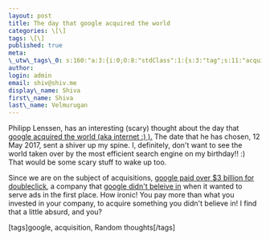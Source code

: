 ```yaml
---
layout: post
title: The day that google acquired the world
categories: \[\]
tags: \[\]
published: true
meta:
\_utw\_tags\_0: s:160:"a:3:{i:0;O:8:"stdClass":1:{s:3:"tag";s:11:"acquisition";}i:1;O:8:"stdClass":1:{s:3:"tag";s:6:"google";}i:2;O:8:"stdClass":1:{s:3:"tag";s:15:"Random-Thoughts";}}";
author:
login: admin
email: shiv@shiv.me
display\_name: Shiva
first\_name: Shiva
last\_name: Velmurugan
---
```


Philipp Lenssen, has an interesting (scary) thought about the day that [google acquired the world (aka internet :) ).][0] The date that he has chosen, 12 May 2017, sent a shiver up my spine. I, definitely, don't want to see the world taken over by the most efficient search engine on my birthday!! :) That would be some scary stuff to wake up too.

Since we are on the subject of acquisitions, [google paid over $3 billion for doubleclick][1], a company that [google didn't beleive in][2] when it wanted to serve ads in the first place. How ironic! You pay more than what you invested in your company, to acquire something you didn't believe in! I find that a little absurd, and you?

\[tags\]google, acquisition, Random thoughts\[/tags\]


[0]: http://blog.outer-court.com/archive/2007-04-14-n32.html
[1]: http://www.google.ca/search?q=google+doubleclick&ie=utf-8&oe=utf-8&aq=t&rls=org.mozilla:en-US:official&client=firefox-a
[2]: http://googlesystem.blogspot.com/2007/04/why-theres-no-doubleclick-ad-on.html